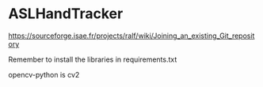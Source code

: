 # ASLHandTracker

https://sourceforge.isae.fr/projects/ralf/wiki/Joining_an_existing_Git_repository

Remember to install the libraries in requirements.txt

opencv-python is cv2
